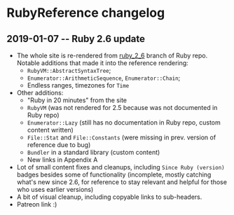 # RubyReference changelog

## 2019-01-07 -- Ruby 2.6 update

* The whole site is re-rendered from [ruby_2_6](https://github.com/ruby/ruby/tree/ruby_2_6) branch of Ruby repo. Notable additions that made it into the reference rendering:
  * `RubyVM::AbstractSyntaxTree`;
  * `Enumerator::ArithmeticSequence`, `Enumerator::Chain`;
  * Endless ranges, timezones for `Time`
* Other additions:
  * "Ruby in 20 minutes" from the site
  * `RubyVM` (was not rendered for 2.5 because was not documented in Ruby repo)
  * `Enumerator::Lazy` (still has no documentation in Ruby repo, custom content written)
  * `File::Stat` and `File::Constants` (were missing in prev. version of reference due to bug)
  * `Bundler` in a standard library (custom content)
  * New links in Appendix A
* Lot of small content fixes and cleanups, including `Since Ruby (version)` badges besides some of functionality (incomplete, mostly catching what's new since 2.6, for reference to stay relevant and helpful for those who uses earlier versions)
* A bit of visual cleanup, including copyable links to sub-headers.
* Patreon link :)